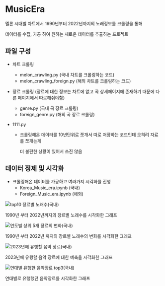 # MusicEra

멜론 시대별 차트에서 1990년부터 2022년까지의 노래정보를 크롤링을 통해

데이터를 수집, 가공 하여 원하는 새로운 데이터를 추출하는 프로젝트

## 파일 구성

- 차트 크롤링
  - melon_crawling.py (국내 차트를 크롤링하는 코드)
  - melon_crawling_foreign.py (해외 차트를 크롤링하는 코드)
  

- 장르 크롤링 (장르에 대한 정보는 차트에 없고 곡 상세페이지에 존재하기 때문에 다른 페이지에서 따로해줘야함)
  - genre.py (국내 곡 장르 크롤링)
  - foreign_genre.py (해외 곡 장르 크롤링)
    

- 1111.py
  - 크롤링해온 데이터를 10년단위로 쪼개서 따로 저장하는 코드인데 오히려 자료를 쪼개는게

    더 불편한 상황이 있어서 쓰진 않음
  

## 데이터 정제 및 시각화

- 크롤링해온 데이터를 가공하고 여러가지 시각화를 진행
    - Korea_Music_era.ipynb (국내)
    - Foreign_Music_era.ipynb (해외)



![top10 장르별 노래수(국내)](https://github.com/dllll2/MusicEra/assets/105922173/b6bc74e6-2ad2-42e2-a19b-3f5b7a1eb69d)


1990년 부터 2022년까지의 장르별 노래수를 시각화한 그래프


![연도별 상위 5개 장르의 변화(국내)](https://github.com/dllll2/MusicEra/assets/105922173/06be894b-aa1d-4e9b-af55-9128e9ad8b47)

1990년 부터 2022년 까지의 장르별 노래수의 변화를 시각화한 그래프



![2023년에 유행할 음악 장르(국내)](https://github.com/dllll2/MusicEra/assets/105922173/99b25dab-edaa-4c13-a65e-0ed76cc25c2d)


2023년에 유행할 음악 장르에 대한 예측을 시각화한 그래프


![연대별 유행한 음악장르 top3(국내)](https://github.com/dllll2/MusicEra/assets/105922173/2d7d77fc-3173-4889-97e1-442b989cea6d)


연대별로 유행했던 음악장르를 시각화한 그래프
